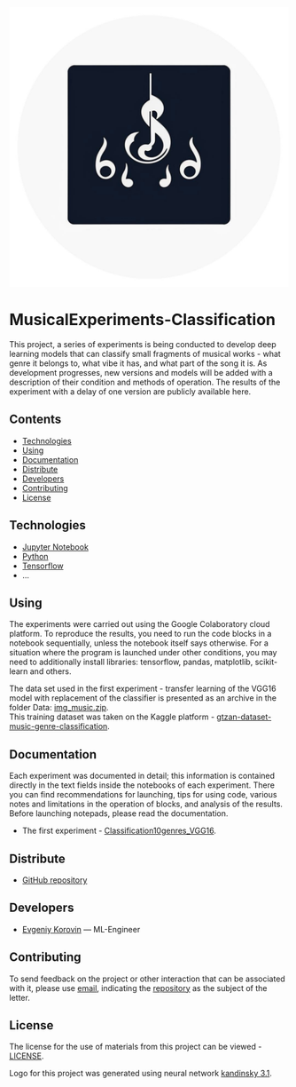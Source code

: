 <a><img src="Data/poster.jpg"></a>
# MusicalExperiments-Classification
This project, a series of experiments is being conducted to develop deep learning models that can classify small fragments of musical works - what genre it belongs to, what vibe it has, and what part of the song it is. As development progresses, new versions and models will be added with a description of their condition and methods of operation. The results of the experiment with a delay of one version are publicly available here.

## Сontents
- [Technologies](#technologies)
- [Using](#using)
- [Documentation](#documentation)
- [Distribute](#distribute)
- [Developers](#developers)
- [Contributing](#contributing)
- [License](#license)

## Technologies
- [Jupyter Notebook](https://jupyter.org/)
- [Python](https://www.python.org/)
- [Tensorflow](https://www.tensorflow.org/)
- ...

## Using
The experiments were carried out using the Google Colaboratory cloud platform. To reproduce the results, you need to run the code blocks in a notebook sequentially, unless the notebook itself says otherwise. For a situation where the program is launched under other conditions, you may need to additionally install libraries: tensorflow, pandas, matplotlib, scikit-learn and others.

The data set used in the first experiment - transfer learning of the VGG16 model with replacement of the classifier is presented as an archive in the folder Data:
[img_music.zip](Data/img_music.zip).  
This training dataset was taken on the Kaggle platform - [gtzan-dataset-music-genre-classification](https://www.kaggle.com/datasets/andradaolteanu/gtzan-dataset-music-genre-classification).

## Documentation
Each experiment was documented in detail; this information is contained directly in the text fields inside the notebooks of each experiment. There you can find recommendations for launching, tips for using code, various notes and limitations in the operation of blocks, and analysis of the results. Before launching notepads, please read the documentation.

- The first experiment - [Classification10genres_VGG16](Code/Classification10genres_VGG16.ipynb).

## Distribute
- [GitHub repository](https://github.com/EvgeniyKorovin1/MusicalExperiments-Classification)

## Developers
- [Evgeniy Korovin](https://github.com/EvgeniyKorovin1) — ML-Engineer

## Contributing
To send feedback on the project or other interaction that can be associated with it, please use [email](https://mail.google.com/mail/?view=cm&fs=1&to=korovinevgeniyalexeyevich@gmail.com&su=MusicalExperiments-Classification), indicating the [repository](https://github.com/EvgeniyKorovin1/MusicalExperiments-Classification) as the subject of the letter.

## License
The license for the use of materials from this project can be viewed - [LICENSE](LICENSE).

Logo for this project was generated using neural network [kandinsky 3.1](https://www.sberbank.com/promo/kandinsky/).
